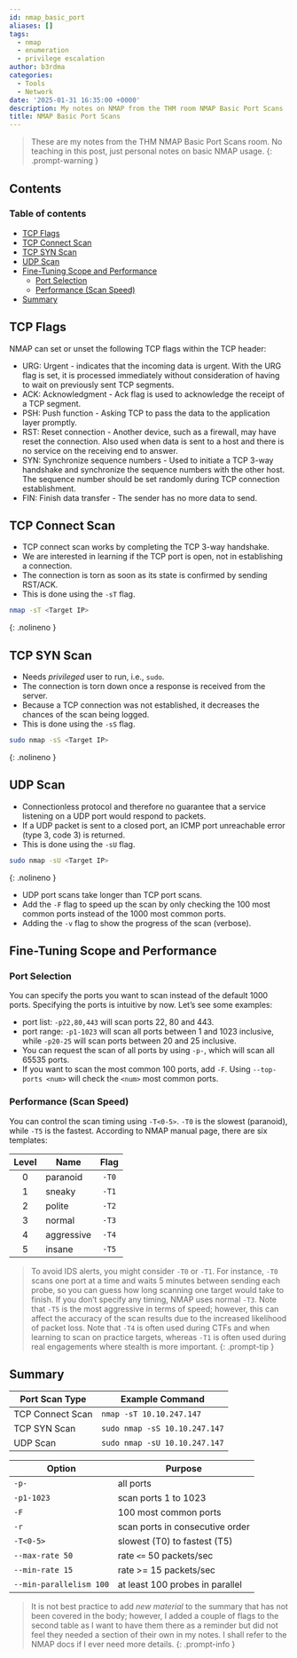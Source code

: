 ```yaml
---
id: nmap_basic_port
aliases: []
tags:
  - nmap
  - enumeration
  - privilege escalation
author: b3rdma
categories:
  - Tools
  - Network
date: '2025-01-31 16:35:00 +0000'
description: My notes on NMAP from the THM room NMAP Basic Port Scans
title: NMAP Basic Port Scans
---
```

> These are my notes from the THM NMAP Basic Port Scans room. No teaching in this post, just personal notes on basic NMAP usage.
{: .prompt-warning }

## Contents
### Table of contents

<!-- toc -->

- [TCP Flags](#tcp-flags)
- [TCP Connect Scan](#tcp-connect-scan)
- [TCP SYN Scan](#tcp-syn-scan)
- [UDP Scan](#udp-scan)
- [Fine-Tuning Scope and Performance](#fine-tuning-scope-and-performance)
  * [Port Selection](#port-selection)
  * [Performance (Scan Speed)](#performance-scan-speed)
- [Summary](#summary)

<!-- tocstop -->

## TCP Flags

NMAP can set or unset the following TCP flags within the TCP header:
  - URG: Urgent - indicates that the incoming data is urgent. With the URG flag
    is set, it is processed immediately without consideration of 
    having to wait on previously sent TCP segments.
  - ACK: Acknowledgment - Ack flag is used to acknowledge the receipt of a TCP segment.
  - PSH: Push function - Asking TCP to pass the data to the application layer promptly.
  - RST: Reset connection - Another device, such as a firewall, may have reset the connection. Also used when data is sent to a host and there is no service on the receiving end to answer. 
  - SYN: Synchronize sequence numbers - Used to initiate a TCP 3-way handshake and synchronize the sequence numbers with the other host.
  The sequence number should be set randomly during TCP connection establishment.
  - FIN: Finish data transfer - The sender has no more data to send.

## TCP Connect Scan

- TCP connect scan works by completing the TCP 3-way handshake.
- We are interested in learning if the TCP port is open, not in establishing a connection.
- The connection is torn as soon as its state is confirmed by sending RST/ACK.
- This is done using the `-sT` flag.

``` bash
nmap -sT <Target IP>
```
{: .nolineno }

## TCP SYN Scan

- Needs *privileged* user to run, i.e., `sudo`.
- The connection is torn down once a response is received from the server.
- Because a TCP connection was not established, it decreases the chances of the scan being logged.
- This is done using the `-sS` flag.

``` bash
sudo nmap -sS <Target IP>
```
{: .nolineno }

## UDP Scan

- Connectionless protocol and therefore no guarantee that a service listening on a UDP port would respond to packets.
- If a UDP packet is sent to a closed port, an ICMP port unreachable error (type 3, code 3) is returned.
- This is done using the `-sU` flag.

``` bash
sudo nmap -sU <Target IP>
```
{: .nolineno }

- UDP port scans take longer than TCP port scans.
- Add the `-F` flag to speed up the scan by only checking the 100 most common ports instead of the 1000 most common ports.
- Adding the `-v` flag to show the progress of the scan (verbose).

## Fine-Tuning Scope and Performance

### Port Selection

You can specify the ports you want to scan instead of the default 1000 ports. Specifying the ports is intuitive by now. Let’s see some examples:
- port list: `-p22,80,443` will scan ports 22, 80 and 443.
- port range: `-p1-1023` will scan all ports between 1 and 1023 inclusive, while `-p20-25` will scan ports between 20 and 25 inclusive.
- You can request the scan of all ports by using `-p-`, which will scan all 65535 ports.
- If you want to scan the most common 100 ports, add `-F`. Using `--top-ports <num>` will check the `<num>` most common ports.

### Performance (Scan Speed)

You can control the scan timing using `-T<0-5>`. `-T0` is the slowest (paranoid), while `-T5` is the fastest. According to NMAP manual page, there are six templates:

| Level | Name | Flag |
|:-:|-|:-:|
| 0 | paranoid | `-T0` |
| 1 | sneaky | `-T1` |
| 2 | polite | `-T2` |
| 3 | normal | `-T3` |
| 4 | aggressive | `-T4` |
| 5 | insane | `-T5` |

> To avoid IDS alerts, you might consider `-T0` or `-T1`. For instance, `-T0` scans one port at a time and waits 5 minutes between sending each probe,
so you can guess how long scanning one target would take to finish. If you don’t specify any timing, NMAP uses normal `-T3`. Note that `-T5` is the most aggressive in terms of speed;
however, this can affect the accuracy of the scan results due to the increased likelihood of packet loss. Note that `-T4` is often used during CTFs and when learning to scan on practice targets,
whereas `-T1` is often used during real engagements where stealth is more important.
{: .prompt-tip }

## Summary

|Port Scan Type    | Example Command             |
|------------------|-----------------------------|
|TCP Connect Scan  | `nmap -sT 10.10.247.147`      |
|TCP SYN Scan      | `sudo nmap -sS 10.10.247.147` |
|UDP Scan          | `sudo nmap -sU 10.10.247.147` |

|Option                | Purpose                         |
|----------------------|---------------------------------|
|`-p-`                   | all ports                       |
|`-p1-1023`              | scan ports 1 to 1023            |
|`-F`                    | 100 most common ports           |
|`-r`                    | scan ports in consecutive order |
|`-T<0-5>`               | slowest (T0) to fastest (T5)    |
|`--max-rate 50`         | rate `<=` 50 packets/sec          |
|`--min-rate 15`         | rate >= 15 packets/sec          |
|`--min-parallelism 100` | at least 100 probes in parallel |

> It is not best practice to add _new material_ to the summary that has not been covered in the body; however, I added a couple of flags to the second table as I want to have them there as a reminder but did not feel they needed a section of their own in my notes. I shall refer to the NMAP docs if I ever need more details. 
{: .prompt-info }








